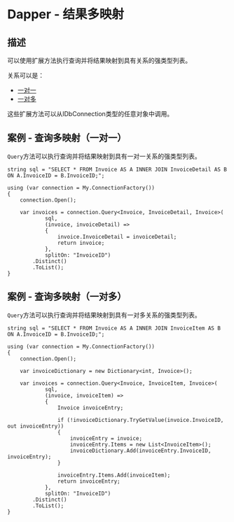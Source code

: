# Dapper - 结果多映射

## 描述
可以使用扩展方法执行查询并将结果映射到具有关系的强类型列表。

关系可以是：

- [一对一](#one-to-one)
- [一对多](#one-to-many)


这些扩展方法可以从IDbConnection类型的任意对象中调用。

<h2 id="one-to-one">案例 - 查询多映射（一对一）</h2>

`Query`方法可以执行查询并将结果映射到具有一对一关系的强类型列表。
```
string sql = "SELECT * FROM Invoice AS A INNER JOIN InvoiceDetail AS B ON A.InvoiceID = B.InvoiceID;";

using (var connection = My.ConnectionFactory())
{
    connection.Open();

    var invoices = connection.Query<Invoice, InvoiceDetail, Invoice>(
            sql,
            (invoice, invoiceDetail) =>
            {
                invoice.InvoiceDetail = invoiceDetail;
                return invoice;
            },
            splitOn: "InvoiceID")
        .Distinct()
        .ToList();
}
```

<h2 id="one-to-many">案例 - 查询多映射（一对多）</h2>

`Query`方法可以执行查询并将结果映射到具有一对多关系的强类型列表。
```
string sql = "SELECT * FROM Invoice AS A INNER JOIN InvoiceItem AS B ON A.InvoiceID = B.InvoiceID;";

using (var connection = My.ConnectionFactory())
{
    connection.Open();

    var invoiceDictionary = new Dictionary<int, Invoice>();

    var invoices = connection.Query<Invoice, InvoiceItem, Invoice>(
            sql,
            (invoice, invoiceItem) =>
            {
                Invoice invoiceEntry;
                
                if (!invoiceDictionary.TryGetValue(invoice.InvoiceID, out invoiceEntry))
                {
                    invoiceEntry = invoice;
                    invoiceEntry.Items = new List<InvoiceItem>();
                    invoiceDictionary.Add(invoiceEntry.InvoiceID, invoiceEntry);
                }

                invoiceEntry.Items.Add(invoiceItem);
                return invoiceEntry;
            },
            splitOn: "InvoiceID")
        .Distinct()
        .ToList();
}
```